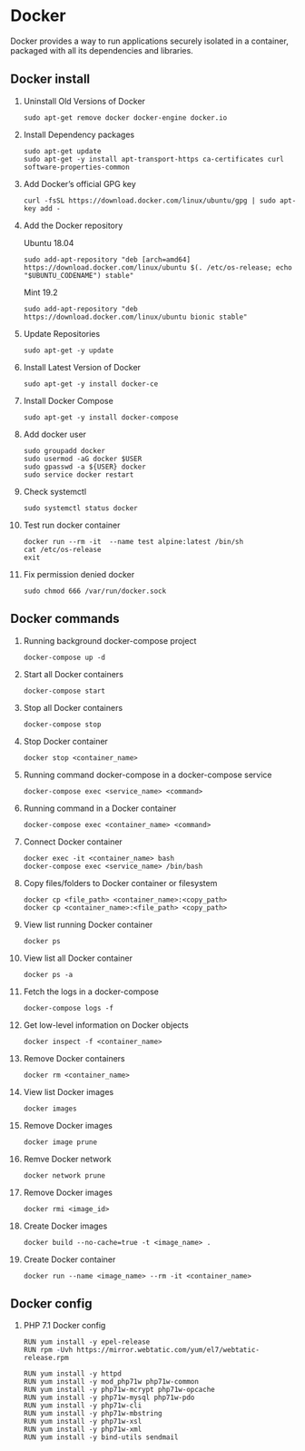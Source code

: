 Docker
======

Docker provides a way to run applications securely isolated in a container, packaged with all its dependencies and libraries.


## Docker install

1. Uninstall Old Versions of Docker

    ```shell
    sudo apt-get remove docker docker-engine docker.io
    ```
1. Install Dependency packages
    ```shell
    sudo apt-get update
    sudo apt-get -y install apt-transport-https ca-certificates curl software-properties-common
    ```

1. Add Docker’s official GPG key
    ```shell
    curl -fsSL https://download.docker.com/linux/ubuntu/gpg | sudo apt-key add -
    ```

1. Add the Docker repository

    Ubuntu 18.04
    ```shell
    sudo add-apt-repository "deb [arch=amd64] https://download.docker.com/linux/ubuntu $(. /etc/os-release; echo "$UBUNTU_CODENAME") stable"
    ```

    Mint 19.2
    ```shell
    sudo add-apt-repository "deb https://download.docker.com/linux/ubuntu bionic stable"
    ```

1. Update Repositories
    ```shell
    sudo apt-get -y update
    ```

1. Install Latest Version of Docker

    ```shell
    sudo apt-get -y install docker-ce
    ```

1. Install Docker Compose
    ```shell
    sudo apt-get -y install docker-compose
    ```

1.  Add docker user

    ```shell
    sudo groupadd docker
    sudo usermod -aG docker $USER
    sudo gpasswd -a ${USER} docker
    sudo service docker restart
    ```

1. Check systemctl
    ```shell
    sudo systemctl status docker
    ```

1. Test run docker container
    ```shell
    docker run --rm -it  --name test alpine:latest /bin/sh
    cat /etc/os-release 
    exit
    ```

1. Fix permission denied docker
    ```shell
    sudo chmod 666 /var/run/docker.sock
    ``` 


## Docker commands

1. Running background docker-compose project

    ```shell
    docker-compose up -d
    ```

1. Start all Docker containers

    ```shell
    docker-compose start
    ```

1. Stop all Docker containers

    ```shell
    docker-compose stop
    ```

1. Stop Docker container

    ```shell
    docker stop <container_name>
    ```

1. Running command docker-compose in a docker-compose service

    ```shell
    docker-compose exec <service_name> <command>
    ```

1. Running command in a Docker container

    ```shell
    docker-compose exec <container_name> <command>
    ```

1. Connect Docker container

    ```shell
    docker exec -it <container_name> bash
    docker-compose exec <service_name> /bin/bash
    ```

1. Copy files/folders to Docker container or filesystem

    ```shell
    docker cp <file_path> <container_name>:<copy_path>
    docker cp <container_name>:<file_path> <copy_path> 
    ```
    
1. View list running Docker container

    ```shell
    docker ps
    ```

1. View list all Docker container

    ```shell
    docker ps -a
    ```
    
1.  Fetch the logs in a docker-compose

    ```shell
    docker-compose logs -f
    ```

1. Get low-level information on Docker objects

    ```shell
    docker inspect -f <container_name>
    ```

1. Remove Docker containers

    ```shell
    docker rm <container_name>
    ```

1. View list Docker images

    ```shell
    docker images
    ```

1. Remove Docker images

    ```shell
    docker image prune
    ```

1. Remve Docker network
    ```shell
    docker network prune
    ```

1. Remove Docker images

    ```shell
    docker rmi <image_id>
    ```

1. Create Docker images
    ```shell
    docker build --no-cache=true -t <image_name> .
    ```

1. Create Docker container
    ```shell
    docker run --name <image_name> --rm -it <container_name> 
    ```


## Docker config

1. PHP 7.1 Docker config
    ```shell
    RUN yum install -y epel-release
    RUN rpm -Uvh https://mirror.webtatic.com/yum/el7/webtatic-release.rpm

    RUN yum install -y httpd
    RUN yum install -y mod_php71w php71w-common
    RUN yum install -y php71w-mcrypt php71w-opcache
    RUN yum install -y php71w-mysql php71w-pdo
    RUN yum install -y php71w-cli
    RUN yum install -y php71w-mbstring
    RUN yum install -y php71w-xsl
    RUN yum install -y php71w-xml
    RUN yum install -y bind-utils sendmail
    ```
